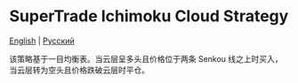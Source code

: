 # SuperTrade Ichimoku Cloud Strategy
[English](README.md) | [Русский](README_ru.md)

该策略基于一目均衡表。当云层呈多头且价格位于两条 Senkou 线之上时买入，当云层转为空头且价格跌破云层时平仓。
